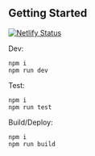 ## Getting Started
[![Netlify Status](https://api.netlify.com/api/v1/badges/6e73184d-64ff-474e-83f2-2377c7856c8e/deploy-status)](https://app.netlify.com/sites/prod-mepop/deploys)

Dev:
```
npm i
npm run dev
```


Test:
```
npm i
npm run test
```

Build/Deploy:
```
npm i
npm run build
```
